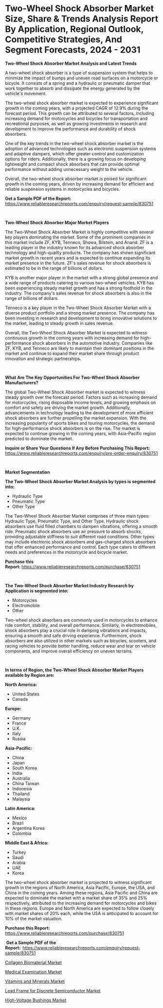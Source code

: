 <p><h1>Two-Wheel Shock Absorber Market Size, Share & Trends Analysis Report By Application, Regional Outlook, Competitive Strategies, And Segment Forecasts, 2024 - 2031</h1></p><p><strong>Two-Wheel Shock Absorber Market Analysis and Latest Trends</strong></p>
<p><p>A two-wheel shock absorber is a type of suspension system that helps to minimize the impact of bumps and uneven road surfaces on a motorcycle or bicycle. It consists of a spring and a hydraulic or pneumatic damper that work together to absorb and dissipate the energy generated by the vehicle's movement.</p><p>The two-wheel shock absorber market is expected to experience significant growth in the coming years, with a projected CAGR of 12.9% during the forecast period. This growth can be attributed to several factors, including increasing demand for motorcycles and bicycles for transportation and recreational purposes, as well as growing investments in research and development to improve the performance and durability of shock absorbers.</p><p>One of the key trends in the two-wheel shock absorber market is the adoption of advanced technologies such as electronic suspension systems and adaptive dampers, which offer greater control and customization options for riders. Additionally, there is a growing focus on developing lightweight and compact shock absorbers that can provide optimal performance without adding unnecessary weight to the vehicle.</p><p>Overall, the two-wheel shock absorber market is poised for significant growth in the coming years, driven by increasing demand for efficient and reliable suspension systems in motorcycles and bicycles.</p></p>
<p><strong>Get a Sample PDF of the Report:&nbsp;</strong> <a href="https://www.reliableresearchreports.com/enquiry/request-sample/830751">https://www.reliableresearchreports.com/enquiry/request-sample/830751</a></p>
<p>&nbsp;</p>
<p><strong>Two-Wheel Shock Absorber Major Market Players</strong></p>
<p><p>The Two-Wheel Shock Absorber Market is highly competitive with several key players dominating the market. Some of the prominent companies in this market include ZF, KYB, Tenneco, Showa, Bilstein, and Anand. ZF is a leading player in the industry known for its advanced shock absorber technology and high-quality products. The company has shown significant market growth in recent years and is expected to continue expanding its market presence in the future. ZF's sales revenue for shock absorbers is estimated to be in the range of billions of dollars.</p><p>KYB is another major player in the market with a strong global presence and a wide range of products catering to various two-wheel vehicles. KYB has been experiencing steady market growth and has a strong foothold in the industry. The company's sales revenue for shock absorbers is also in the range of billions of dollars.</p><p>Tenneco is a key player in the Two-Wheel Shock Absorber Market with a diverse product portfolio and a strong market presence. The company has been investing in research and development to bring innovative solutions to the market, leading to steady growth in sales revenue.</p><p>Overall, the Two-Wheel Shock Absorber Market is expected to witness continuous growth in the coming years with increasing demand for high-performance shock absorbers in the automotive industry. Companies like ZF, KYB, and Tenneco are likely to maintain their dominant positions in the market and continue to expand their market share through product innovation and strategic partnerships.</p></p>
<p>&nbsp;</p>
<p><strong>What Are The Key Opportunities For Two-Wheel Shock Absorber Manufacturers?</strong></p>
<p><p>The global Two-Wheel Shock Absorber market is expected to witness steady growth over the forecast period. Factors such as increasing demand for motorcycles, rising disposable income levels, and growing emphasis on comfort and safety are driving the market growth. Additionally, advancements in technology leading to the development of more efficient shock absorbers are further propelling the market expansion. With the increasing popularity of sports bikes and touring motorcycles, the demand for high-performance shock absorbers is on the rise. The market is expected to continue growing in the coming years, with Asia-Pacific region predicted to dominate the market.</p></p>
<p><strong>Inquire or Share Your Questions If Any Before Purchasing This Report:</strong> <a href="https://www.reliableresearchreports.com/enquiry/pre-order-enquiry/830751">https://www.reliableresearchreports.com/enquiry/pre-order-enquiry/830751</a></p>
<p>&nbsp;</p>
<p><strong>Market Segmentation</strong></p>
<p><strong>The Two-Wheel Shock Absorber Market Analysis by types is segmented into:</strong></p>
<p><ul><li>Hydraulic Type</li><li>Pneumatic Type</li><li>Other Type</li></ul></p>
<p><p>The Two-Wheel Shock Absorber Market comprises of three main types: Hydraulic Type, Pneumatic Type, and Other Type. Hydraulic shock absorbers use fluid filled chambers to dampen vibrations, offering a smooth ride. Pneumatic shock absorbers use air pressure to absorb shocks, providing adjustable stiffness to suit different road conditions. Other types may include electronic shock absorbers and gas-charged shock absorbers that offer enhanced performance and control. Each type caters to different needs and preferences in the motorcycle and bicycle market.</p></p>
<p><strong>Purchase this Report:&nbsp;</strong><a href="https://www.reliableresearchreports.com/purchase/830751">https://www.reliableresearchreports.com/purchase/830751</a></p>
<p>&nbsp;</p>
<p><strong>The Two-Wheel Shock Absorber Market Industry Research by Application is segmented into:</strong></p>
<p><ul><li>Motorcycles</li><li>Electromobile</li><li>Other</li></ul></p>
<p><p>Two-wheel shock absorbers are commonly used in motorcycles to enhance ride comfort, stability, and overall performance. Similarly, in electromobiles, shock absorbers play a crucial role in damping vibrations and impacts, ensuring a smooth and safe driving experience. Furthermore, shock absorbers are also utilized in other markets such as bicycles, scooters, and racing vehicles to provide better handling, reduce wear and tear on vehicle components, and improve overall efficiency on uneven terrains.</p></p>
<p>&nbsp;</p>
<p><strong>In terms of Region, the Two-Wheel Shock Absorber Market Players available by Region are:</strong></p>
<p>
    <p> <strong> North America: </strong>
        <ul>
            <li>United States</li>
            <li>Canada</li>
        </ul>
        </p> 
    <p> <strong> Europe: </strong>
        <ul>
            <li>Germany</li>
            <li>France</li>
            <li>U.K.</li>
            <li>Italy</li>
            <li>Russia</li>
        </ul>
        </p> 
    <p> <strong> Asia-Pacific: </strong>
        <ul>
            <li>China</li>
            <li>Japan</li>
            <li>South Korea</li>
            <li>India</li>
            <li>Australia</li>
            <li>China Taiwan</li>
            <li>Indonesia</li>
            <li>Thailand</li>
            <li>Malaysia</li>
        </ul>
        </p> 
    <p> <strong> Latin America: </strong>
        <ul>
            <li>Mexico</li>
            <li>Brazil</li>
            <li>Argentina Korea</li>
            <li>Colombia</li>
        </ul>
        </p> 
    <p> <strong> Middle East & Africa: </strong>
        <ul>
            <li>Turkey</li>
            <li>Saudi</li>
            <li>Arabia</li>
            <li>UAE</li>
            <li>Korea</li>
        </ul>
    </p>
    </p>
<p><p>The two-wheel shock absorber market is projected to witness significant growth in the regions of North America, Asia Pacific, Europe, the USA, and China in the coming years. Among these regions, Asia Pacific and China are expected to dominate the market with a market share of 35% and 25% respectively, attributed to the increasing demand for motorcycles and bikes in these regions. Europe and North America are expected to follow closely with market shares of 20% each, while the USA is anticipated to account for 10% of the market valuation.</p></p>
<p><strong>Purchase this Report: </strong><a href="https://www.reliableresearchreports.com/purchase/830751">https://www.reliableresearchreports.com/purchase/830751</a></p>
<p>&nbsp;<strong>Get a Sample PDF of the Report:&nbsp;&nbsp;</strong><a href="https://www.reliableresearchreports.com/enquiry/request-sample/830751">https://www.reliableresearchreports.com/enquiry/request-sample/830751</a></p>
<p><strong></strong></p>
<p><p><a href="https://medium.com/@anilaxhafa2022/collagen-biomaterial-nbsp-market-focuses-on-market-share-size-and-projected-forecast-till-2031-58c6bd5619bb">Collagen Biomaterial Market</a></p><p><a href="https://medium.com/@serenaframi/medical-examination-nbsp-market-focuses-on-market-share-size-and-projected-forecast-till-2031-c731bf07d67a">Medical Examination Market</a></p><p><a href="https://medium.com/@serenaframi/vitamins-and-minerals-market-analysis-and-sze-forecasted-for-period-from-2024-to-2031-a9235f9c6018">Vitamins and Minerals Market</a></p><p><a href="https://github.com/derrinmiltonellis35gcl/Market-Research-Report-List-1/blob/main/lead-frame-for-discrete-semiconductor-market.md">Lead Frame for Discrete Semiconductor Market</a></p><p><a href="https://github.com/lababdou/Market-Research-Report-List-2/blob/main/high-voltage-bushings-market.md">High-Voltage Bushings Market</a></p></p>